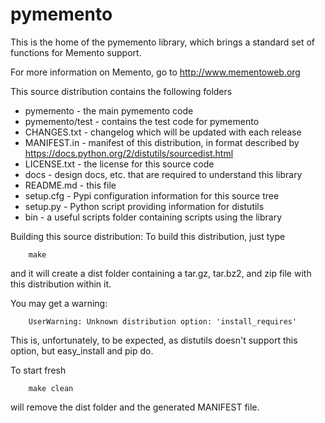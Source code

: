 pymemento
=========

This is the home of the pymemento library, which brings a standard set of functions for Memento support.

For more information on Memento, go to http://www.mementoweb.org

This source distribution contains the following folders
* pymemento - the main pymemento code
* pymemento/test - contains the test code for pymemento
* CHANGES.txt - changelog which will be updated with each release
* MANIFEST.in - manifest of this distribution, in format described by https://docs.python.org/2/distutils/sourcedist.html
* LICENSE.txt - the license for this source code
* docs - design docs, etc. that are required to understand this library
* README.md - this file
* setup.cfg - Pypi configuration information for this source tree
* setup.py - Python script providing information for distutils
* bin - a useful scripts folder containing scripts using the library

Building this source distribution:
To build this distribution, just type
```
    make
```

and it will create a dist folder containing a tar.gz, tar.bz2, and zip file with this distribution within it.

You may get a warning:
```
    UserWarning: Unknown distribution option: 'install_requires'
```
This is, unfortunately, to be expected, as distutils doesn't support this option, but easy_install and pip do.

To start fresh
```
    make clean
```
will remove the dist folder and the generated MANIFEST file.
